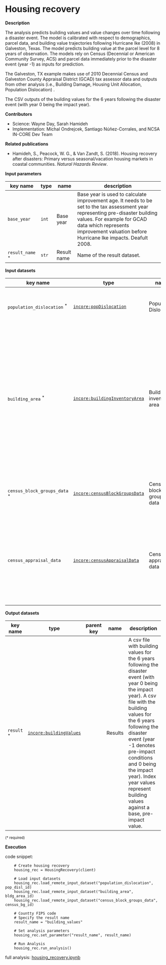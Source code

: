 # Housing recovery

**Description**

The analysis predicts building values and value changes over time following a disaster event. The model is calibrated 
with respect to demographics, parcel data, and building value trajectories following Hurricane Ike (2008) in 
Galveston, Texas. The model predicts building value at the parcel level for 8 years of observation. The models rely 
on Census (Decennial or American Community Survey, ACS) and parcel data immediately prior to the disaster event 
(year -1) as inputs for prediction.

The Galveston, TX example makes use of 2010 Decennial Census and Galveston County Appraisal District (GCAD) 
tax assessor data and outputs from other analysis (i.e., Building Damage, Housing Unit Allocation, 
Population Dislocation) . 

The CSV outputs of the building values for the 6 years following the disaster event (with year 0 being the impact year).

**Contributors**

- Science: Wayne Day, Sarah Hamideh
- Implementation: Michal Ondrejcek, Santiago Núñez-Corrales, and NCSA IN-CORE Dev Team

**Related publications**

- Hamideh, S., Peacock, W. G., & Van Zandt, S. (2018). Housing recovery after disasters: Primary versus seasonal/vacation housing markets in coastal communities. *Natural Hazards Review*.

**Input parameters**

key name | type | name | description
--- | --- | --- | ---
`base_year` | `int` | Base year | Base year is used to calculate improvement age. It needs to be set to the tax assessment year representing pre-disaster building values. For example for GCAD data which represents improvement valuation before Hurricane Ike impacts. Deafult 2008.
`result_name` <sup>*</sup> | `str` | Result name | Name of the result dataset.

**Input datasets**

key name | type | name | description
--- | --- | --- | ---
`population_dislocation` <sup>*</sup> | [`incore:popDislocation`](https://tools.in-core.org/semantics/api/types/incore:popDislocation) | Population Dislocation | A csv file with Population Dislocation aggregated to the block group level.
`building_area` <sup>*</sup> | [`incore:buildingInventoryArea`](https://tools.in-core.org/semantics/api/types/incore:buildingInventoryArea) | Building inventory area |  A csv file with Building square footage and damage. Damage is the actual building value loss in percentage terms observed through the County Appraisal District (GCAD) data. If damage column (dmg) is not available value loss is calculated from Population dislocation's rplosses and damage state (DS) values.
`census_block_groups_data` <sup>*</sup> | [`incore:censusBlockGroupsData`](https://tools.in-core.org/semantics/api/types/incore:censusBlockGroupsData) | Census block groups data | Census ACS data, 2010 5yr data for block groups available at IPUMS NHGIS web site.
`census_appraisal_data` | [`incore:censusAppraisalData`](https://tools.in-core.org/semantics/api/types/incore:censusAppraisalData) | Census appraisal data | Census data, 2010 Decennial Census District (GCAD) Census data. The json file must contain categories B25002_001E, B25002_001M, B25004_006E and B25004_006M.

**Output datasets**

key name | type | parent key | name | description
--- | --- | --- | --- | ---
`result` <sup>*</sup> | [`incore:buildingValues`](https://tools.in-core.org/semantics/api/types/incore:buildingValues) | | Results | A csv file with building values for the 6 years following the disaster event (with year 0 being the impact year). A csv file with the building values for the 6 years following the disaster event (year -1 denotes pre-impact conditions and 0 being the impact year). Index year values represent building values against a base, pre-impact value.

<small>(* required)</small>

**Execution**

code snippet:

```
    # Create housing recovery
    housing_rec = HousingRecovery(client)
    
    # Load input datasets
    housing_rec.load_remote_input_dataset("population_dislocation", pop_disl_id)
    housing_rec.load_remote_input_dataset("building_area", bldg_area_id)
    housing_rec.load_remote_input_dataset("census_block_groups_data", census_bg_id)

    # Countty FIPS code
    # Specify the result name
    result_name = "building_values"
    
    # Set analysis parameters
    housing_rec.set_parameter("result_name", result_name)

    # Run Analysis
    housing_rec.run_analysis()

```

full analysis: [housing_recovery.ipynb](https://github.com/IN-CORE/incore-docs/blob/main/notebooks/housing_recovery.ipynb)
